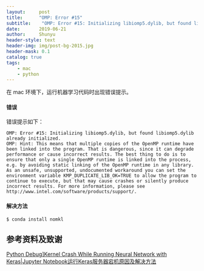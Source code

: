 ```yaml
---
layout:     post
title:      "OMP: Error #15"
subtitle:    "OMP: Error #15: Initializing libiomp5.dylib, but found libiomp5.dylib already initialized."
date:       2019-06-21
author:     Shunyu
header-style: text
header-img: img/post-bg-2015.jpg
header-mask: 0.1
catalog: true
tags:
    - mac
    - python
---
```




在 mac 环境下，运行机器学习代码时出现错误提示。



#### 错误

错误提示如下：

```
OMP: Error #15: Initializing libiomp5.dylib, but found libiomp5.dylib already initialized.
OMP: Hint: This means that multiple copies of the OpenMP runtime have been linked into the program. That is dangerous, since it can degrade performance or cause incorrect results. The best thing to do is to ensure that only a single OpenMP runtime is linked into the process, e.g. by avoiding static linking of the OpenMP runtime in any library. As an unsafe, unsupported, undocumented workaround you can set the environment variable KMP_DUPLICATE_LIB_OK=TRUE to allow the program to continue to execute, but that may cause crashes or silently produce incorrect results. For more information, please see http://www.intel.com/software/products/support/.
```



#### 解决方法

```
$ conda install nomkl
```



## 参考资料及致谢

[Python Debug\]Kernel Crash While Running Neural Network with Keras\|Jupyter Notebook运行Keras服务器宕机原因及解决方法](https://www.cnblogs.com/sherrydatascience/p/10626474.html)